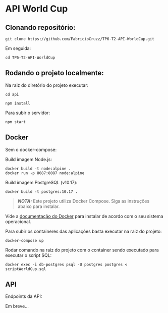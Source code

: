 # API World Cup

## Clonando repositório:
```
git clone https://github.com/FabricioCruzz/TP6-T2-API-WorldCup.git
```
Em seguida:
```
cd TP6-T2-API-WorldCup
```
## Rodando o projeto localmente:
Na raiz do diretório do projeto executar:
```
cd api
```
```
npm install
```

Para subir o servidor:
```
npm start
```

## Docker

Sem o docker-compose:

Build imagem Node.js:
```
docker build -t node:alpine .
docker run -p 8087:8087 node:alpine
```

Build imagem PostgreSQL (v10.17):
```
docker build -t postgres:10.17 .
```

> **_NOTA:_** Este projeto utiliza Docker Compose. Siga as instruções abaixo para instalar.

Vide a [documentação do Docker](https://docs.docker.com/compose/install/) para instalar de acordo com o seu sistema operacional.

Para subir os containeres das aplicações basta executar na raiz do projeto:
```
docker-compose up
```

Rodar comando na raiz do projeto com o container sendo executado para executar o script SQL:
```
docker exec -i db-postgres psql -U postgres postgres < scriptWorldCup.sql
```
## API
Endpoints da API:

Em breve...